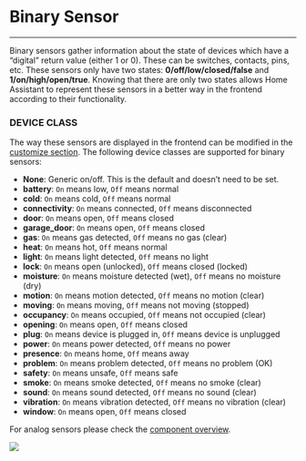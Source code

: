 # Binary Sensor

------

Binary sensors gather information about the state of devices which have a “digital” return value (either 1 or 0). These can be switches, contacts, pins, etc. These sensors only have two states: **0/off/low/closed/false** and **1/on/high/open/true**. Knowing that there are only two states allows Home Assistant to represent these sensors in a better way in the frontend according to their functionality.

### DEVICE CLASS

The way these sensors are displayed in the frontend can be modified in the [customize section](https://www.home-assistant.io/getting-started/customizing-devices/). The following device classes are supported for binary sensors:

- **None**: Generic on/off. This is the default and doesn’t need to be set.
- **battery**: `On` means low, `Off` means normal
- **cold**: `On` means cold, `Off` means normal
- **connectivity**: `On` means connected, `Off` means disconnected
- **door**: `On` means open, `Off` means closed
- **garage_door**: `On` means open, `Off` means closed
- **gas**: `On` means gas detected, `Off` means no gas (clear)
- **heat**: `On` means hot, `Off` means normal
- **light**: `On` means light detected, `Off` means no light
- **lock**: `On` means open (unlocked), `Off` means closed (locked)
- **moisture**: `On` means moisture detected (wet), `Off` means no moisture (dry)
- **motion**: `On` means motion detected, `Off` means no motion (clear)
- **moving**: `On` means moving, `Off` means not moving (stopped)
- **occupancy**: `On` means occupied, `Off` means not occupied (clear)
- **opening**: `On` means open, `Off` means closed
- **plug**: `On` means device is plugged in, `Off` means device is unplugged
- **power**: `On` means power detected, `Off` means no power
- **presence**: `On` means home, `Off` means away
- **problem**: `On` means problem detected, `Off` means no problem (OK)
- **safety**: `On` means unsafe, `Off` means safe
- **smoke**: `On` means smoke detected, `Off` means no smoke (clear)
- **sound**: `On` means sound detected, `Off` means no sound (clear)
- **vibration**: `On` means vibration detected, `Off` means no vibration (clear)
- **window**: `On` means open, `Off` means closed

For analog sensors please check the [component overview](https://www.home-assistant.io/components/#sensor).





![](https://ws1.sinaimg.cn/large/007fN5Xegy1fxdi20amt0j30ru0lc75s.jpg)
